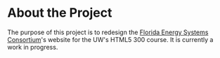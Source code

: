 # About the Project
The purpose of this project is to redesign the [Florida Energy Systems Consortium](http://floridaenergy.ufl.edu/)'s website for the UW's HTML5 300 course. It is currently a work in progress.
